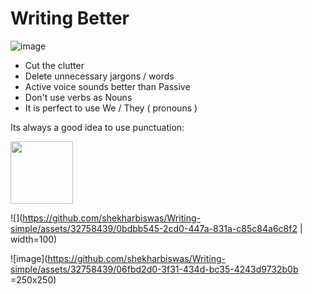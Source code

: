 # Writing Better

![image](https://github.com/shekharbiswas/Writing-simple/assets/32758439/f46f4112-ae52-44da-bdec-04b678c78fcf)

- Cut the clutter 
- Delete unnecessary jargons / words
- Active voice sounds better than Passive
- Don't use verbs as Nouns
- It is perfect to use We / They ( pronouns )

Its always a good idea to use punctuation:

<img src="https://github.com/shekharbiswas/Writing-simple/assets/32758439/0bdbb545-2cd0-447a-831a-c85c84a6c8f2" width="100">

![](https://github.com/shekharbiswas/Writing-simple/assets/32758439/0bdbb545-2cd0-447a-831a-c85c84a6c8f2 | width=100)


![image](https://github.com/shekharbiswas/Writing-simple/assets/32758439/06fbd2d0-3f31-434d-bc35-4243d9732b0b =250x250)

